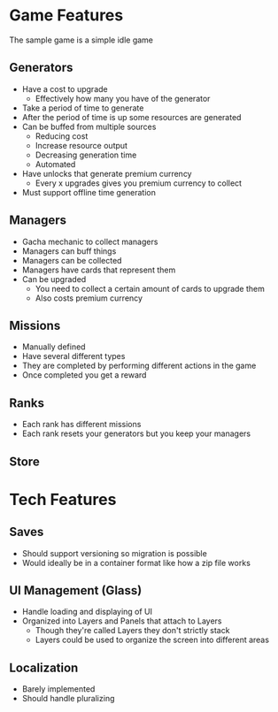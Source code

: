 # Game Features
The sample game is a simple idle game

## Generators
- Have a cost to upgrade
    - Effectively how many you have of the generator
- Take a period of time to generate
- After the period of time is up some resources are generated
- Can be buffed from multiple sources
    - Reducing cost
    - Increase resource output
    - Decreasing generation time
    - Automated
- Have unlocks that generate premium currency
    - Every x upgrades gives you premium currency to collect
- Must support offline time generation

## Managers
- Gacha mechanic to collect managers
- Managers can buff things
- Managers can be collected
- Managers have cards that represent them
- Can be upgraded
    - You need to collect a certain amount of cards to upgrade them
    - Also costs premium currency

## Missions
- Manually defined
- Have several different types
- They are completed by performing different actions in the game
- Once completed you get a reward

## Ranks
- Each rank has different missions
- Each rank resets your generators but you keep your managers

## Store

# Tech Features

## Saves
- Should support versioning so migration is possible
- Would ideally be in a container format like how a zip file works

## UI Management (Glass)
- Handle loading and displaying of UI
- Organized into Layers and Panels that attach to Layers
  - Though they're called Layers they don't strictly stack
  - Layers could be used to organize the screen into different areas

## Localization
- Barely implemented
- Should handle pluralizing